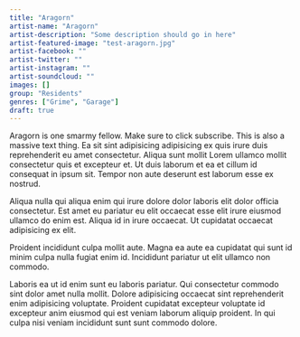 ```yaml
---
title: "Aragorn"
artist-name: "Aragorn"
artist-description: "Some description should go in here"
artist-featured-image: "test-aragorn.jpg"
artist-facebook: ""
artist-twitter: ""
artist-instagram: ""
artist-soundcloud: ""
images: []
group: "Residents"
genres: ["Grime", "Garage"]
draft: true
---
```


Aragorn is one smarmy fellow. Make sure to click subscribe. This is also a massive text thing. Ea sit sint adipisicing adipisicing ex quis irure duis reprehenderit eu amet consectetur. Aliqua sunt mollit Lorem ullamco mollit consectetur quis et excepteur et. Ut duis laborum et ea et cillum id consequat in ipsum sit. Tempor non aute deserunt est laborum esse ex nostrud.

Aliqua nulla qui aliqua enim qui irure dolore dolor laboris elit dolor officia consectetur. Est amet eu pariatur eu elit occaecat esse elit irure eiusmod ullamco do enim est. Aliqua id in irure occaecat. Ut cupidatat occaecat adipisicing ex elit.

Proident incididunt culpa mollit aute. Magna ea aute ea cupidatat qui sunt id minim culpa nulla fugiat enim id. Incididunt pariatur ut elit ullamco non commodo.

Laboris ea ut id enim sunt eu laboris pariatur. Qui consectetur commodo sint dolor amet nulla mollit. Dolore adipisicing occaecat sint reprehenderit enim adipisicing voluptate. Proident cupidatat excepteur voluptate id excepteur anim eiusmod qui est veniam laborum aliquip proident. In qui culpa nisi veniam incididunt sunt sunt commodo dolore.